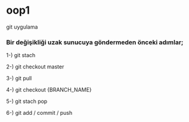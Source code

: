 # oop1
git uygulama

### Bir değişikliği uzak sunucuya göndermeden önceki adımlar;

1-) git stach

2-) git checkout master

3-) git pull 

4-) git checkout {BRANCH_NAME}

5-) git stach pop 

6-) git add / commit / push
